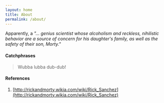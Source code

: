 ```yaml
---
layout: home
title: About
permalink: /about/
---
```


Apparently, a _"... genius scientist whose alcoholism and reckless, nihilistic behavior are a source of concern for his daughter's family, as well as the safety of their son, Morty."_

#### Catchphrases

> Wubba lubba dub-dub!

#### References

1. [http://rickandmorty.wikia.com/wiki/Rick_Sanchez](http://rickandmorty.wikia.com/wiki/Rick_Sanchez)